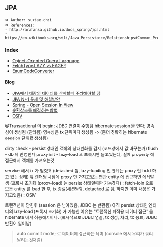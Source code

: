 ## JPA

```
ㅁ Author: suktae.choi
ㅁ References:
- http://arahansa.github.io/docs_spring/jpa.html
- https://en.wikibooks.org/wiki/Java_Persistence/Relationships#Common_Problems
```

### Index
- [Object-Oriented Query Language](object-oriented-query-language)
- [FetchType.LAZY vs EAGER](lazy-eager)
- [EnumCodeConverter](enum-code-converter)

#### Blog
- [JPA에서 대량의 데이터를 삭제할때 주의해야할 점](https://jojoldu.tistory.com/235)
- [JPA N+1 문제 및 해결방안](https://jojoldu.tistory.com/165)
- [Spring - Open Session In View](http://kingbbode.tistory.com/27)
- [순환참조를 해결하는 방법](http://binarycube.tistory.com/1)
- [OSIV](http://pds19.egloos.com/pds/201106/28/18/Open_Session_In_View_Pattern.pdf)

@Transactional 이 begin; JDBC 연결이 수행됨
hibernate session 을 연다; 영속성이 생성됨 (관리됨)
영속성은 tx 단위마다 생성됨 -> (좀더 정확히는 hibernate session 단위로 생성됨)

dirty check - persist 상태인 객체의 상태변화를 감지 (코드상에서 값 바꾸는거)
flush - db 에 반영한다
proxy init - lazy-load 로 프록시만 들고있는데, 실제 property 에 접근해서 객체를 가져오는것

service 에서 tx 가 닫혔고 (detached 됨, lazy-loading 인 관계는 proxy 만 hold 하고 있는 상태)
뷰 렌더딩 시점에 proxy 만 가지고있는 연관 entity 에 접근하면 에러발생 (프록시 초기화 (proxy-load) 는 persist 상태일때만 가능하다)
: fetch-join 으로 모든 entity 를 load 한 후, tx 종료(세션닫힘, detached 로 됨. 하지만 이미 내용은 가지고있음)
: OSIV

트랜잭션이 닫힌후 (session 은 남아있음, JDBC 는 반환됨) 아직 persist 상태인 엔티디의 lazy-load (프록시 초기화) 가 가능한 이유는
"트랜잭션 미적용 데이터 접근" 을 hibernate 에서 허용해서이다. (묵시적으로 JDBC 연결, tx 생성, 처리, tx 종료, JDBC 반환이 일어남)
> auto commit mode; 로 데이터에 접근하는 의미 (console 에서 우리가 쿼리 날리는것처럼)
